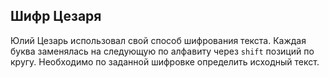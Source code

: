 ## Шифр Цезаря

Юлий Цезарь использовал свой способ шифрования текста. Каждая буква заменялась на следующую по алфавиту через `shift` позиций по кругу. Необходимо по заданной шифровке определить исходный текст.
